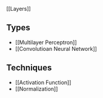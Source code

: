 [[Layers]]

## Types

- [[Multilayer Perceptron]]
- [[Convolutioan Neural Network]]

## Techniques

- [[Activation Function]]
- [[Normalization]]
